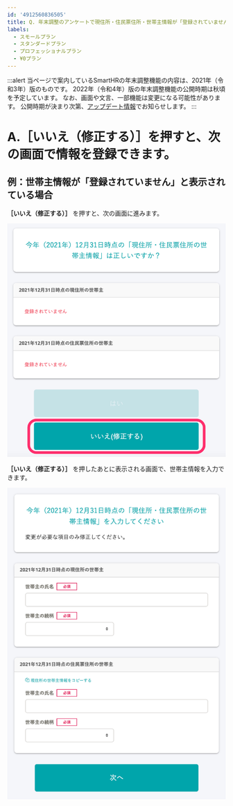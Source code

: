```yaml
---
id: '4912560836505'
title: Q. 年末調整のアンケートで現住所・住民票住所・世帯主情報が「登録されていません」と表示されている場合、登録はどこからできますか？
labels:
  - スモールプラン
  - スタンダードプラン
  - プロフェッショナルプラン
  - ¥0プラン
---
```

:::alert
当ページで案内しているSmartHRの年末調整機能の内容は、2021年（令和3年）版のものです。
2022年（令和4年）版の年末調整機能の公開時期は秋頃を予定しています。
なお、画面や文言、一部機能は変更になる可能性があります。
公開時期が決まり次第、[アップデート情報](https://smarthr.jp/update)でお知らせします。
:::

# A.［いいえ（修正する）］を押すと、次の画面で情報を登録できます。

## 例：世帯主情報が「登録されていません」と表示されている場合

 **［いいえ（修正する）］** を押すと、次の画面に進みます。

![](./00________SmartHR____________.png)

 **［いいえ（修正する）］** を押したあとに表示される画面で、世帯主情報を入力できます。

![](./01________SmartHR____________.png)
